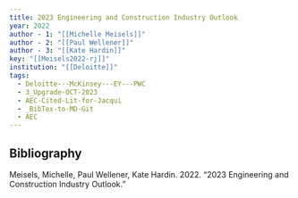 ```yaml
---
title: 2023 Engineering and Construction Industry Outlook
year: 2022
author - 1: "[[Michelle Meisels]]"
author - 2: "[[Paul Wellener]]"
author - 3: "[[Kate Hardin]]"
key: "[[Meisels2022-rj]]"
institution: "[[Deloitte]]"
tags:
  - Deloitte---McKinsey---EY---PWC
  - 3_Upgrade-OCT-2023
  - AEC-Cited-Lit-for-Jacqui
  - _BibTex-to-MD-Git
  - AEC
---
```


## Bibliography
Meisels, Michelle, Paul Wellener, Kate Hardin. 2022. “2023 Engineering and Construction Industry Outlook.”